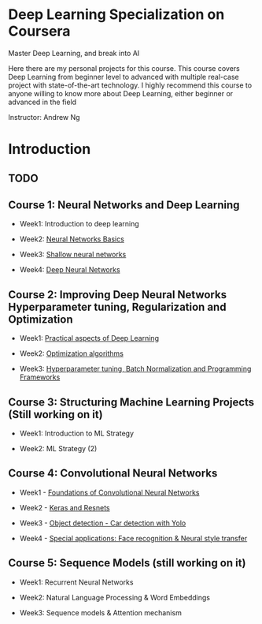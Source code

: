 # Deep Learning Specialization on Coursera

Master Deep Learning, and break into AI

Here there are my personal projects for this course. This course covers Deep Learning from beginner level to advanced with multiple real-case project with state-of-the-art technology. I highly recommend this course to anyone willing to know more about Deep Learning, either beginner or advanced in the field

Instructor: Andrew Ng

# Introduction
 ## TODO

## Course 1: Neural Networks and Deep Learning

- Week1: Introduction to deep learning

- Week2: [Neural Networks Basics](https://github.com/Julen96/coursera-deep-learning/tree/master/Neural_Networks_and_Deep_Learning/Week%202%20Neural%20Networks%20Basics)

- Week3: [Shallow neural networks](https://github.com/Julen96/coursera-deep-learning/tree/master/Neural_Networks_and_Deep_Learning/Week%203%20Shallow%20Neural%20Networks)

- Week4: [Deep Neural Networks](https://github.com/Julen96/coursera-deep-learning/tree/master/Neural_Networks_and_Deep_Learning/Week%204%20Deep%20Neural%20Networks)

## Course 2: Improving Deep Neural Networks Hyperparameter tuning, Regularization and Optimization

- Week1: [Practical aspects of Deep Learning](https://github.com/Julen96/coursera-deep-learning/tree/master/Improving_Deep_Neural_Networks/Week%201%20Practical%20aspects%20of%20Deep%20Learning)

- Week2: [Optimization algorithms](https://github.com/Julen96/coursera-deep-learning/tree/master/Improving_Deep_Neural_Networks/Week%202%20Optimization%20algorithms)

- Week3: [Hyperparameter tuning, Batch Normalization and Programming Frameworks](https://github.com/Julen96/coursera-deep-learning/tree/master/Improving_Deep_Neural_Networks/Week%203%20Hyperparameter%20tuning%20and%20Tensowrflow)

## Course 3: Structuring Machine Learning Projects (Still working on it)

- Week1: Introduction to ML Strategy 

- Week2: ML Strategy (2) 

## Course 4: Convolutional Neural Networks

- Week1 - [Foundations of Convolutional Neural Networks](https://github.com/Julen96/coursera-deep-learning/tree/master/Convolutional_Neural_Networks/Week%201%20Foundations)

- Week2 - [Keras and Resnets](https://github.com/Julen96/coursera-deep-learning/tree/master/Convolutional_Neural_Networks/Week%202%20Keras%20and%20Resnets)

- Week3 - [Object detection - Car detection with Yolo](https://github.com/Julen96/coursera-deep-learning/tree/master/Convolutional_Neural_Networks/Week%203%20car%20detection%20YOLO)

- Week4 - [Special applications: Face recognition & Neural style transfer](https://github.com/Julen96/coursera-deep-learning/tree/master/Convolutional_Neural_Networks/Week%204%20Face%20Recognition%20and%20Neural%20Style%20Transfer)

## Course 5: Sequence Models (still working on it)

- Week1: Recurrent Neural Networks

- Week2: Natural Language Processing & Word Embeddings

- Week3: Sequence models & Attention mechanism

